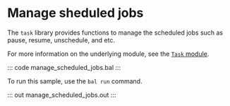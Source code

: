 # Manage sheduled jobs

The `task` library provides functions to manage the scheduled jobs such as pause, resume, unschedule, and etc.

For more information on the underlying module, see the [`Task` module](https://lib.ballerina.io/ballerina/task/latest/).

::: code manage_scheduled_jobs.bal :::

To run this sample, use the `bal run` command.

::: out manage_scheduled_jobs.out :::